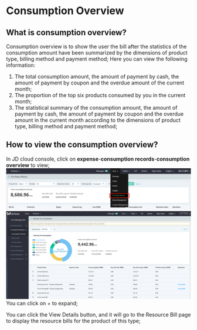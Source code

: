 # Consumption Overview
## What is consumption overview?
Consumption overview is to show the user the bill after the statistics of the consumption amount have been summarized by the dimensions of product type, billing method and payment method;
Here you can view the following information:
1. The total consumption amount, the amount of payment by cash, the amount of payment by coupon and the overdue amount of the current month;
2. The proportion of the top six products consumed by you in the current month;
3. The statistical summary of the consumption amount, the amount of payment by cash, the amount of payment by coupon and the overdue amount in the current month according to the dimensions of product type, billing method and payment method;

## How to view the consumption overview?
In JD cloud console, click on **expense**-**consumption records**-**consumption overview** to view;
![file-list](../../../../image/Finance/Billing/billing-1.png)
![file-list](../../../../image/Finance/Billing/billing-2.png)
You can click on + to expand;

You can click the View Details button, and it will go to the Resource Bill page to display the resource bills for the product of this type;
